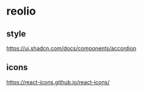 # reolio

## style
https://ui.shadcn.com/docs/components/accordion


## icons

https://react-icons.github.io/react-icons/